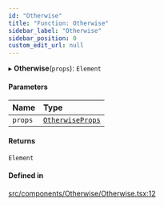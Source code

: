 ```yaml
---
id: "Otherwise"
title: "Function: Otherwise"
sidebar_label: "Otherwise"
sidebar_position: 0
custom_edit_url: null
---
```


▸ **Otherwise**(`props`): `Element`

#### Parameters

| Name | Type |
| :------ | :------ |
| `props` | [`OtherwiseProps`](../interfaces/OtherwiseProps) |

#### Returns

`Element`

#### Defined in

[src/components/Otherwise/Otherwise.tsx:12](https://github.com/ythecombinator/react-matchez/blob/e837130/src/components/Otherwise/Otherwise.tsx#L12)
